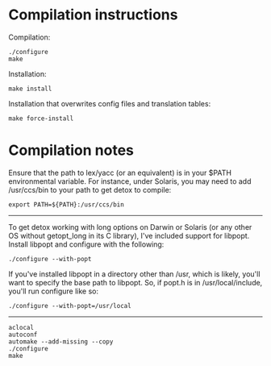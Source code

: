 # Compilation instructions

Compilation:

	./configure
	make

Installation:

	make install

Installation that overwrites config files and translation tables:

	make force-install

# Compilation notes

Ensure that the path to lex/yacc (or an equivalent) is in your $PATH
environmental variable.  For instance, under Solaris, you may need to add
/usr/ccs/bin to your path to get detox to compile:

	export PATH=${PATH}:/usr/ccs/bin

---

To get detox working with long options on Darwin or Solaris (or any other OS
without getopt_long in its C library), I've included support for libpopt.
Install libpopt and configure with the following:

	./configure --with-popt

If you've installed libpopt in a directory other than /usr, which is likely,
you'll want to specify the base path to libpopt.  So, if popt.h is in
/usr/local/include, you'll run configure like so:

	./configure --with-popt=/usr/local

---

	aclocal
	autoconf
	automake --add-missing --copy
	./configure
	make
